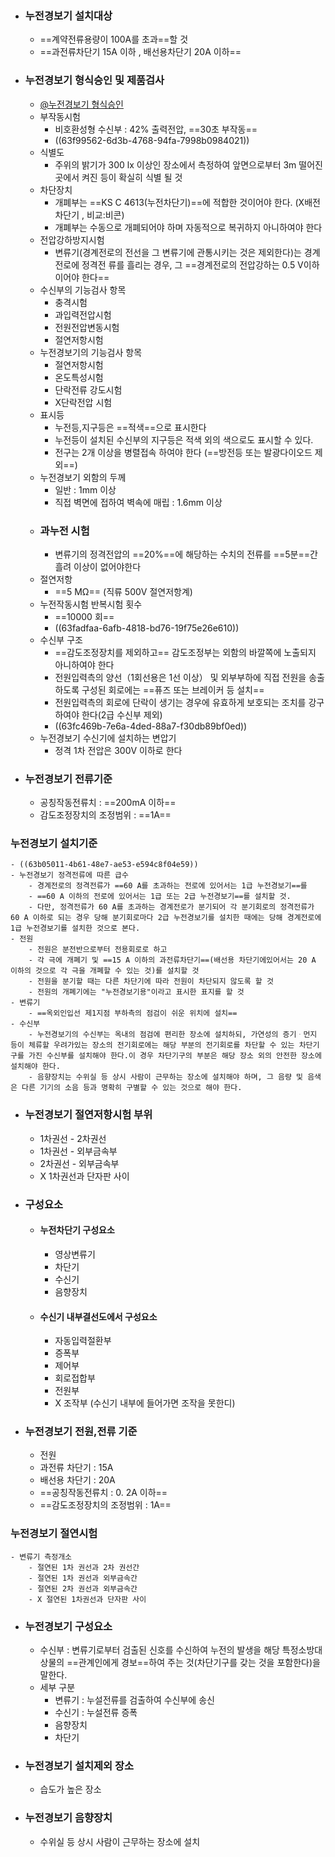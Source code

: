 - ### 누전경보기 설치대상
	- ==계약전류용량이 100A를 초과==할 것
	- ==과전류차단기 15A 이하 , 배선용차단기 20A 이하==
- ### 누전경보기 형식승인 및 제품검사
	- [@누전경보기 형식승인](((63f4727e-7f55-416f-83f3-f0c2d48a64e4)))
	- 부작동시험
		- 비호환성형 수신부  :  42% 출력전압, ==30초 부작동==
		- ((63f99562-6d3b-4768-94fa-7998b0984021))
	- 식별도
		- 주위의 밝기가 300 lx 이상인 장소에서 측정하여 앞면으로부터 3m 떨어진 곳에서 켜진 등이 확실히 식별 될 것
	- 차단장치
		- 개폐부는 ==KS C 4613(누전차단기)==에 적합한 것이어야 한다. (X배전차단기 , 비교:비콘)
		- 개폐부는 수동으로 개폐되어야 하며 자동적으로 복귀하지 아니하여야 한다
	- 전압강하방지시험
		- 변류기(경계전로의 전선을 그 변류기에 관통시키는 것은 제외한다)는 경계전로에 정격전
		  류를 흘리는 경우, 그 ==경계전로의 전압강하는 0.5 V이하이어야 한다==
	- 수신부의 기능검사 항목
		- 충격시험
		- 과입력전압시험
		- 전원전압변동시험
		- 절연저항시험
	- 누전경보기의 기능검사 항목
		- 절연저항시험
		- 온도특성시험
		- 단락전류 강도시험
		- X단락전압 시험
	- 표시등
		- 누전등,지구등은 ==적색==으로 표시한다
		- 누전등이 설치된 수신부의 지구등은 적색 외의 색으로도 표시할 수 있다.
		- 전구는 2개 이상을 병렬접속 하여야 한다 (==방전등 또는 발광다이오드 제외==)
	- 누전경보기 외함의 두께
		- 일반 : 1mm 이상
		- 직접 벽면에 접하여 벽속에 매립 : 1.6mm 이상
	- ### 과누전 시험
		- 변류기의 정격전압의 ==20%==에 해당하는 수치의 전류를 ==5분==간 흘려 이상이 없어야한다
	- 절연저항
		- ==5 MΩ== (직류 500V 절연저항계)
	- 누전작동시험 반복시험 횟수
		- ==10000 회==
		- ((63fadfaa-6afb-4818-bd76-19f75e26e610))
	- 수신부 구조
		- ==감도조정장치를 제외하고== 감도조정부는 외함의 바깔쪽에 노출되지 아니하여야 한다
		- 전원입력측의 양선（1회선용은 1선 이상） 및 외부부하에 직접 전원을 송출하도록 구성된 회로에는 ==퓨즈 또는 브레이커 등 설치==
		- 전원입력측의 회로에 단락이 생기는 경우에 유효하게 보호되는 조치를 강구하여야 한다(2급 수신부 제외)
		- ((63fc469b-7e6a-4ded-88a7-f30db89bf0ed))
	- 누전경보기 수신기에 설치하는 변압기
		- 정격 1차 전압은 300V 이하로 한다
- ### 누전경보기 전류기준
	- 공칭작동전류치 : ==200mA 이하==
	- 감도조정장치의 조정범위 : ==1A==
### 누전경보기 설치기준
	- ((63b05011-4b61-48e7-ae53-e594c8f04e59))
	- 누전경보기 정격전류에 따른 급수
		- 경계전로의 정격전류가 ==60 A를 초과하는 전로에 있어서는 1급 누전경보기==를
		- ==60 A 이하의 전로에 있어서는 1급 또는 2급 누전경보기==를 설치할 것.
		- 다만, 정격전류가 60 A를 초과하는 경계전로가 분기되어 각 분기회로의 정격전류가 60 A 이하로 되는 경우 당해 분기회로마다 2급 누전경보기를 설치한 때에는 당해 경계전로에1급 누전경보기를 설치한 것으로 본다.
	- 전원
		- 전원은 분전반으로부터 전용회로로 하고
		- 각 극에 개폐기 및 ==15 A 이하의 과전류차단기==(배선용 차단기에있어서는 20 A 이하의 것으로 각 극을 개폐할 수 있는 것)를 설치할 것
		- 전원을 분기할 때는 다른 차단기에 따라 전원이 차단되지 않도록 할 것
		- 전원의 개폐기에는 "누전경보기용"이라고 표시한 표지를 할 것
	- 변류기
		- ==옥외인입선 제1지점 부하측의 점검이 쉬운 위치에 설치==
	- 수신부
		- 누전경보기의 수신부는 옥내의 점검에 편리한 장소에 설치하되, 가연성의 증기ᆞ먼지 등이 체류할 우려가있는 장소의 전기회로에는 해당 부분의 전기회로를 차단할 수 있는 차단기구를 가진 수신부를 설치해야 한다.이 경우 차단기구의 부분은 해당 장소 외의 안전한 장소에 설치해야 한다.
		- 음향장치는 수위실 등 상시 사람이 근무하는 장소에 설치해야 하며, 그 음량 및 음색은 다른 기기의 소음 등과 명확히 구별할 수 있는 것으로 해야 한다.
- ### 누전경보기 절연저항시험 부위
	- 1차권선 - 2차권선
	- 1차권선 - 외부금속부
	- 2차권선 - 외부금속부
	- X 1차권선과 단자판 사이
- ### 구성요소
	- #### 누전차단기 구성요소
		- 영상변류기
		- 차단기
		- 수신기
		- 음향장치
	- #### 수신기 내부결선도에서 구성요소
		- 자동입력절환부
		- 증폭부
		- 제어부
		- 회로접합부
		- 전원부
		- X 조작부 (수신기 내부에 들어가면 조작을 못한디)
- ### 누전경보기 전원,전류 기준
	- 전원
	- 과전류 차단기 : 15A
	- 배선용 차단기 : 20A
	- ==공칭작동전류치 : 0. 2A 이하==
	- ==감도조정장치의 조정범위 :  1A==
### 누전경보기 절연시험
	- 변류기 측정개소
		- 절연된 1차 권선과 2차 권선간
		- 절연된 1차 권선과 외부금속간
		- 절연된 2차 권선과 외부금속간
		- X 절연된 1차권선과 단자판 사이
- ### 누전경보기 구성요소
	- 수신부 : 변류기로부터 검출된 신호를 수신하여 누전의 발생을 해당 특정소방대상물의 ==관계인에게 경보==하여 주는 것(차단기구를 갖는 것을 포함한다)을 말한다.
	- 세부 구분
		- 변류기 : 누설전류를 검출하여 수신부에 송신
		- 수신기 : 누설전류 증폭
		- 음향장치
		- 차단기
- ### 누전경보기 설치제외 장소
	- 습도가 높은 장소
- ### 누전경보기 음향장치
	- 수위실 등 상시 사람이 근무하는 장소에 설치